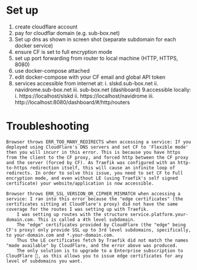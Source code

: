 # Set up

1. create cloudflare account
2. pay for cloudflar domain (e.g. sub-box.net)
3. Set up dns as shown in screen shot (separate subdomain for each docker service)
4. ensure CF is set to full encryption mode
5. set up port forwarding from router to local machine (HTTP, HTTPS, 8080)
6. use docker-compose attached
7. edit docker-compose with your CF email and global API token
8. services accessible from internet at:
    i. slskd.sub-box.net
    ii. navidrome.sub-box.net
    iii. sub-box.net (dashboard)
9.accessible locally:
    i. https://localhost/slskd
    ii. https://localhost/navidrome
    iii. http://localhost:8080/dashboard/#/http/routers


# Troubleshooting



    Browser throws ERR_TOO_MANY_REDIRECTS when accessing a service: If you deployed using CloudFlare's DNS servers and set CF to 'Flexible mode' then you will incurr in this error. This is because you have https from the client to the CF proxy, and forced http between the CF proxy and the server (forced by CF). As Traefik was configured with an http-to-https redirection itself, this will cause an infinite loop of redirects. In order to solve this issue, you need to set CF to Full encryption mode, and even without LE (using Traefik's self signed certificate) your website/application is now accessible.

    Browser throws ERR_SSL_VERSION_OR_CIPHER_MISMATCH when accessing a service: I ran into this error because the "edge certificates" (the certificates sitting at CloudFlare's proxy) did not have the same coverage for the routes I was setting up with Traefik.
        I was setting up routes with the structure service.platform.your-domain.com. This is called a 4th level subdomain.
        The "edge" certificates provided by CloudFlare (the "edge" being CF's proxy) only provide SSL up to 3rd level subdomains, specifically, to your-domain.com and *.your-domain.com.
        Thus the LE certificates fetch by Traefik did not match the names "made available" by CloudFlare, and the error above was produced.
        The only solution is to upgrade to a Enterprise subscription to CloudFlare 💸, as this allows you to issue edge certificates for any level of subdomains you want.

